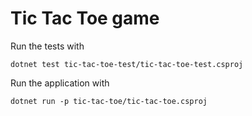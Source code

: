 # Tic Tac Toe game

Run the tests with

`dotnet test tic-tac-toe-test/tic-tac-toe-test.csproj`

Run the application with

`dotnet run -p tic-tac-toe/tic-tac-toe.csproj`
